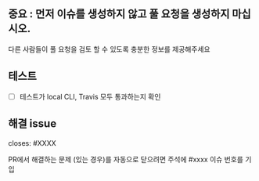 ## 중요 : 먼저 이슈를 생성하지 않고 풀 요청을 생성하지 마십시오.
다른 사람들이 풀 요청을 검토 할 수 있도록 충분한 정보를 제공해주세요

## 테스트
- [ ] 테스트가 local CLI, Travis 모두 통과하는지 확인

## 해결 issue
closes: #XXXX

PR에서 해결하는 문제 (있는 경우)를 자동으로 닫으려면 주석에 #xxxx 이슈 번호를 기입
